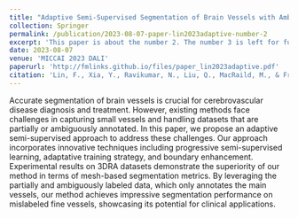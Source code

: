 ```yaml
---
title: "Adaptive Semi-Supervised Segmentation of Brain Vessels with Ambiguous Labels"
collection: Springer
permalink: /publication/2023-08-07-paper-lin2023adaptive-number-2
excerpt: 'This paper is about the number 2. The number 3 is left for future work.'
date: 2023-08-07
venue: 'MICCAI 2023 DALI'
paperurl: 'http://fmlinks.github.io/files/paper_lin2023adaptive.pdf'
citation: 'Lin, F., Xia, Y., Ravikumar, N., Liu, Q., MacRaild, M., & Frangi, A. F. (2023). Adaptive Semi-Supervised Segmentation of Brain Vessels with Ambiguous Labels. arXiv preprint arXiv:2308.03613.'
---
```


Accurate segmentation of brain vessels is crucial for cerebrovascular disease diagnosis and treatment. However, existing methods face challenges in capturing small vessels and handling datasets that are partially or ambiguously annotated. In this paper, we propose an adaptive semi-supervised approach to address these challenges. Our approach incorporates innovative techniques including progressive semi-supervised learning, adaptative training strategy, and boundary enhancement. Experimental results on 3DRA datasets demonstrate the superiority of our method in terms of mesh-based segmentation metrics. By leveraging the partially and ambiguously labeled data, which only annotates the main vessels, our method achieves impressive segmentation performance on mislabeled fine vessels, showcasing its potential for clinical applications.

